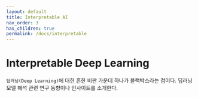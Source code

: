 ```yaml
---
layout: default
title: Interpretable AI
nav_order: 3
has_children: true
permalink: /docs/interpretable
---
```


# Interpretable Deep Learning

`딥러닝(Deep Learning)`에 대한 흔한 비판 가운데 하나가 블랙박스라는 점이다. 딥러닝 모델 해석 관련 연구 동향이나 인사이트를 소개한다.

